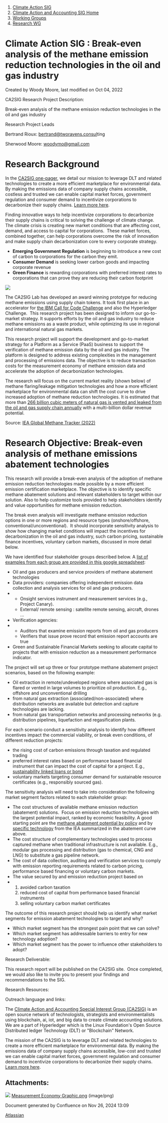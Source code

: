 1. [Climate Action SIG](index.html)
2. [Climate Action and Accounting SIG Home](Climate-Action-and-Accounting-SIG-Home_19005445.html)
3. [Working Groups](Working-Groups_19005701.html)
4. [Research WG](Research-WG_19006704.html)

# Climate Action SIG : Break-even analysis of the methane emission reduction technologies in the oil and gas industry

Created by Woody Moore, last modified on Oct 04, 2022

CA2SIG Research Project Description: 

Break-even analysis of the methane emission reduction technologies in the oil and gas industry

Research Project Leads

Bertrand Rioux: [bertrand@tworavens.consul](mailto:bertrand@tworavens.consul)ting

Sherwood Moore: [woodymo@gmail.com](mailto:woodymo@gmail.com)

# Research Background

In the [CA2SIG one-pager](https://docs.google.com/document/d/1njpPFpGUtUxp_i9Uo1FWH8uPGZmUfUJ8GlvouXOWiFs/edit?usp=sharing), we detail our mission to leverage DLT and related technologies to create a more efficient marketplace for environmental data. By making the emissions data of company supply chains accessible, costless and trusted we can enable capital market forces, government regulation and consumer demand to incentivize corporations to decarbonize their supply chains. [Learn more here](https://docs.google.com/document/d/1njpPFpGUtUxp_i9Uo1FWH8uPGZmUfUJ8GlvouXOWiFs/edit?usp=sharing).

Finding innovative ways to help incentivize corporations to decarbonize their supply chains is critical to solving the challenge of climate change.  The climate crisis is creating new market conditions that are affecting cost, demand, and access to capital for corporations.  These market forces, combined together, can help corporations overcome the risk of innovation and make supply chain decarbonization core to every corporate strategy.

- **Emerging Government Regulation** is beginning to introduce a new cost of carbon to corporations for the carbon they emit.
- **Consumer Demand** is seeking lower carbon goods and impacting corporate revenue
- **Green Finance** is rewarding corporations with preferred interest rates to corporations that can prove they are reducing their carbon footprint

![](attachments/19009728/19009729.png)

The CA2SIG Lab has developed an award winning prototype for reducing methane emissions using supply chain tokens. It took first place in an accelerator for [the IBM Call for Code Challenge](https://www.hyperledger.org/blog/2022/08/19/hyperledger-climate-action-and-accounting-special-interest-group-takes-first-place-in-the-2022-ibm-call-for-code-green-practices-accelerator) and also the Hyperledger Challenge.  This research project has been designed to inform our go-to-market strategy. It supports efforts by the oil and gas industry to reduce methane emissions as a waste product, while optimizing its use in regional and international natural gas markets.

This research project will support the development and go-to-market strategy for a Platform as a Service (PaaS) business to support the verification of methane emission data by the oil and gas industry. The platform is designed to address existing complexities in the management and processing of emissions data. The objective is to reduce transaction costs for the measurement economy of methane emission data and accelerate the adoption of decarbonization technologies. 

The research will focus on the current market reality (shown below) of methane flaring/leakage mitigation technologies and how a more efficient marketplace for environmental data can shift the cost curve to drive increased adoption of methane reduction technologies. It is estimated that more than [266 billion cubic meters of natural gas is vented and leaked from the oil and gas supply chain annually](https://flareintel.com/insights/how-big-is-the-flaring-venting-and-leaking-gas-opportunity?utm_source=Capterio&utm_campaign=94a4b8e94d-EMAIL_CAMPAIGN_2020_05_21_01_41_COPY_01&utm_medium=email&utm_term=0_ebaf7d2ad1-94a4b8e94d-284749622) with a multi-billion dollar revenue potential.

Source: [IEA Global Methane Tracker (2022)](https://www.iea.org/articles/methane-tracker-data-explorer)

# Research Objective: Break-even analysis of methane emissions abatement technologies

This research will provide a break-even analysis of the adoption of methane emission reduction technologies made possible by a more efficient emission certification marketplace. The objective is to identify specific methane abatement solutions and relevant stakeholders to target within our solution. Also to help customize tools provided to help stakeholders identify and value opportunities for methane emission reduction. 

The break even analysis will investigate methane emission reduction options in one or more regions and resource types (onshore/offshore, conventional/unconventional).  It should incorporate sensitivity analysis to show how changing market conditions will impact the incentives for decarbonization in the oil and gas industry, such carbon pricing, sustainable finance incentives, voluntary carbon markets, discussed in more detail below.

We have identified four stakeholder groups described below. A [list of examples from each group are provided in this google spreadsheet](https://docs.google.com/spreadsheets/d/15k1RP8ETUYiBeLpbgBuag4pI2OEMDg-M6Uv4QjuFuB0/edit#gid=0):

- Oil and gas producers and service providers of methane abatement technologies
- Data providers: companies offering independent emission data collection and analysis services for oil and gas producers.
- - Onsight services instrument and measurement services (e.g., Project Canary).
  - External/ remote sensing : satellite remote sensing, aircraft, drones ...
- Verification agencies:
- - Auditors that examine emission reports from oil and gas producers
  - Verifiers that issue prove record that emission report accounts are true
- Green and Sustainable Financial Markets seeking to allocate capital to projects that with emission reduction as a measurement performance indicator.

The project will set up three or four prototype methane abatement project scenarios, based on the following example:

- Oil extraction in remote/undeveloped regions where associated gas is flared or vented in large volumes to prioritize oil production. E.g., offshore and unconventional drilling
- from natural gas extraction (associated/non-associated) where distribution networks are available but detection and capture technologies are lacking.
- from natural gas transportation networks and processing networks (e.g. distribution pipelines, liquefaction and regasification plants.

For each scenario conduct a sensitivity analysis to identify how different incentives impact the commercial viability, or break even conditions, of different reduction projects:

- the rising cost of carbon emissions through taxation and regulated trading
- preferred interest rates based on performance based financial instrument that can impact the cost of capital for a project. E.g., [sustainability linked loans or bond](https://www.nortonrosefulbright.com/en-us/knowledge/publications/8a104da8/sustainability-linked-bonds#:~:text=a%20sustainability%20objective.-,What%20are%20Sustainability%2Dlinked%20Bonds%3F,corporate%20purposes%20or%20other%20purposes.)
- voluntary markets targeting consumer demand for sustainable resource certificates (e.g., responsibly sourced gas).

The sensitivity analysis will need to take into consideration the following market segment factors related to each stakeholder group:

- The cost structures of available methane emission reduction (abatement) solutions.  Focus on emission reduction technologies with the largest potential impact, ranked by economic feasibility. A good starting point are the [methane abatement potential by policy](https://www.iea.org/data-and-statistics/charts/global-methane-abatement-cost-curve-by-policy-option) and by [specific technology](https://www.iea.org/articles/methane-tracker-data-explorer#:~:text=Emissions-,Abatement,-Policies) from the IEA summarized in the abatement curve above.
- The cost structure of complementary technologies used to process captured methane when traditional infrastructure is not available. E.g., modular gas processing and distribution (gas to chemical, CNG and LNG) to substitute a gas pipeline network.
- The cost of data collection, auditing and verification services to comply with emission reporting requirements related to carbon pricing, performance based financing or voluntary carbon markets.
- The value secured by and emission reduction project based on
- 1. avoided carbon taxation
  2. reduced cost of capital from performance based financial instruments
  3. selling voluntary carbon market certificates

The outcome of this research project should help us identify what market segments for emission abatement technologies to target and why?

- Which market segment has the strongest pain point that we can solve?
- Which market segment has addressable barriers to entry for new technology adoption?
- Which market segment has the power to influence other stakeholders to adopt?

Research Deliverable:

This research report will be published on the CA2SIG site.  Once completed, we would also like to invite you to present your findings and recommendations to the SIG.

Research Resources:

Outreach language and links:

The [Climate Action and Accounting Special Interest Group (CA2SIG)](https://lf-hyperledger.atlassian.net/wiki/display/CASIG/) is an open source network of technologists, strategists and environmentalists using blockchain, ai, iot, and big data to create climate accounting solutions. We are a part of Hyperledger which is the Linux Foundation's Open Source Distributed ledger Technology (DLT) or "Blockchain" Network.  

The mission of the CA2SIG is to leverage DLT and related technologies to create a more efficient marketplace for environmental data. By making the emissions data of company supply chains accessible, low-cost and trusted we can enable capital market forces, government regulation and consumer demand to incentivize corporations to decarbonize their supply chains. [Learn more here](https://docs.google.com/document/d/1njpPFpGUtUxp_i9Uo1FWH8uPGZmUfUJ8GlvouXOWiFs/edit?usp=sharing).

## Attachments:

![](images/icons/bullet_blue.gif) [Measurement Economy Graphic.png](attachments/19009728/19009729.png) (image/png)

Document generated by Confluence on Nov 26, 2024 13:09

[Atlassian](http://www.atlassian.com/)
